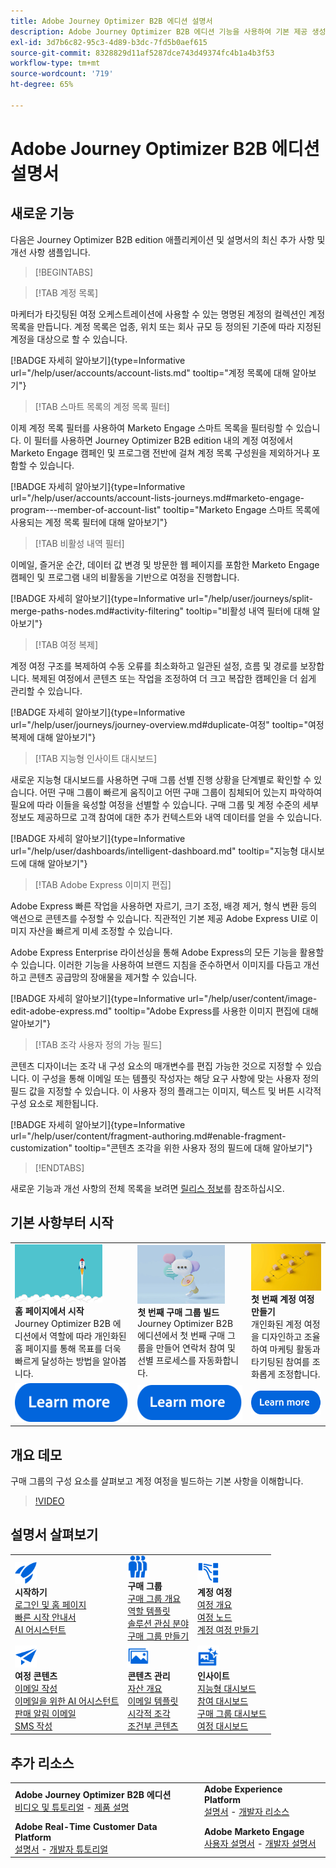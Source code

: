 ```yaml
---
title: Adobe Journey Optimizer B2B 에디션 설명서
description: Adobe Journey Optimizer B2B 에디션 기능을 사용하여 기본 제공 생성형 AI와 업계 최고 수준의 자동화를 활용하여 계정 및 구매 그룹 여정을 조율하는 방법을 알아봅니다.
exl-id: 3d7b6c82-95c3-4d89-b3dc-7fd5b0aef615
source-git-commit: 8328829d11af5287dce743d49374fc4b1a4b3f53
workflow-type: tm+mt
source-wordcount: '719'
ht-degree: 65%

---
```


# Adobe Journey Optimizer B2B 에디션 설명서

## 새로운 기능

다음은 Journey Optimizer B2B edition 애플리케이션 및 설명서의 최신 추가 사항 및 개선 사항 샘플입니다.

>[!BEGINTABS]

>[!TAB 계정 목록]

마케터가 타깃팅된 여정 오케스트레이션에 사용할 수 있는 명명된 계정의 컬렉션인 계정 목록을 만듭니다. 계정 목록은 업종, 위치 또는 회사 규모 등 정의된 기준에 따라 지정된 계정을 대상으로 할 수 있습니다.

[!BADGE 자세히 알아보기]{type=Informative url="/help/user/accounts/account-lists.md" tooltip="계정 목록에 대해 알아보기"}

>[!TAB 스마트 목록의 계정 목록 필터]

이제 계정 목록 필터를 사용하여 Marketo Engage 스마트 목록을 필터링할 수 있습니다. 이 필터를 사용하면 Journey Optimizer B2B edition 내의 계정 여정에서 Marketo Engage 캠페인 및 프로그램 전반에 걸쳐 계정 목록 구성원을 제외하거나 포함할 수 있습니다.

[!BADGE 자세히 알아보기]{type=Informative url="/help/user/accounts/account-lists-journeys.md#marketo-engage-program---member-of-account-list" tooltip="Marketo Engage 스마트 목록에 사용되는 계정 목록 필터에 대해 알아보기"}

>[!TAB 비활성 내역 필터]

이메일, 즐거운 순간, 데이터 값 변경 및 방문한 웹 페이지를 포함한 Marketo Engage 캠페인 및 프로그램 내의 비활동을 기반으로 여정을 진행합니다.

[!BADGE 자세히 알아보기]{type=Informative url="/help/user/journeys/split-merge-paths-nodes.md#activity-filtering" tooltip="비활성 내역 필터에 대해 알아보기"}

>[!TAB 여정 복제]

계정 여정 구조를 복제하여 수동 오류를 최소화하고 일관된 설정, 흐름 및 경로를 보장합니다. 복제된 여정에서 콘텐츠 또는 작업을 조정하여 더 크고 복잡한 캠페인을 더 쉽게 관리할 수 있습니다&#x200B;.

[!BADGE 자세히 알아보기]{type=Informative url="/help/user/journeys/journey-overview.md#duplicate-여정" tooltip="여정 복제에 대해 알아보기"}

>[!TAB 지능형 인사이트 대시보드]

새로운 지능형 대시보드를 사용하면 구매 그룹 선별 진행 상황을 단계별로 확인할 수 있습니다. 어떤 구매 그룹이 빠르게 움직이고 어떤 구매 그룹이 침체되어 있는지 파악하여 필요에 따라 이들을 육성할 여정을 선별할 수 있습니다. 구매 그룹 및 계정 수준의 세부 정보도 제공하므로 고객 참여에 대한 추가 컨텍스트와 내역 데이터를 얻을 수 있습니다.

[!BADGE 자세히 알아보기]{type=Informative url="/help/user/dashboards/intelligent-dashboard.md" tooltip="지능형 대시보드에 대해 알아보기"}

>[!TAB Adobe Express 이미지 편집]

Adobe Express 빠른 작업을 사용하면 자르기, 크기 조정, 배경 제거, 형식 변환 등의 액션으로 콘텐츠를 수정할 수 있습니다. 직관적인 기본 제공 Adobe Express UI로 이미지 자산을 빠르게 미세 조정할 수 있습니다.

Adobe Express Enterprise 라이선싱을 통해 Adobe Express의 모든 기능을 활용할 수 있습니다. 이러한 기능을 사용하여 브랜드 지침을 준수하면서 이미지를 다듬고 개선하고 콘텐츠 공급망의 장애물을 제거할 수 있습니다.

[!BADGE 자세히 알아보기]{type=Informative url="/help/user/content/image-edit-adobe-express.md" tooltip="Adobe Express를 사용한 이미지 편집에 대해 알아보기"}

>[!TAB 조각 사용자 정의 가능 필드]

콘텐츠 디자이너는 조각 내 구성 요소의 매개변수를 편집 가능한 것으로 지정할 수 있습니다. 이 구성을 통해 이메일 또는 템플릿 작성자는 해당 요구 사항에 맞는 사용자 정의 필드 값을 지정할 수 있습니다. 이 사용자 정의 플래그는 이미지, 텍스트 및 버튼 시각적 구성 요소로 제한됩니다.

[!BADGE 자세히 알아보기]{type=Informative url="/help/user/content/fragment-authoring.md#enable-fragment-customization" tooltip="콘텐츠 조각을 위한 사용자 정의 필드에 대해 알아보기"}

>[!ENDTABS]

새로운 기능과 개선 사항의 전체 목록을 보려면 [릴리스 정보](../user/release-notes/release-notes.md)를 참조하십시오. <!-- Stay up-to-date with the latest changes in our documentation by visiting the [documentation updates page](using/rn/documentation-updates.md).-->

## 기본 사항부터 시작

<table style="table-layout:fixed">
  <tr style="border: 0;">
    <td>
    <a href="home-page.md"><img width="140px" src="./assets/launch.png" alt="제품 사용 시작"></a>
    <div><strong>홈 페이지에서 시작</strong><br/>Journey Optimizer B2B 에디션에서 역할에 따라 개인화된 홈 페이지를 통해 목표를 더욱 빠르게 달성하는 방법을 알아봅니다.</div>
    </td>
      <td>
    <a href="buying-groups/buying-groups-overview.md"><img width="140px" src="./assets/communication.png" alt="구매 그룹"></a>
    <div><strong>첫 번째 구매 그룹 빌드</strong><br/>Journey Optimizer B2B 에디션에서 첫 번째 구매 그룹을 만들어 연락처 참여 및 선별 프로세스를 자동화합니다.</div>
    </td>
    <td>
    <a href="journeys/journey-overview.md"><img width="140px" src="./assets/flow.png" alt="계정 여정"></a>
    <div><strong>첫 번째 계정 여정 만들기</strong><br/>개인화된 계정 여정을 디자인하고 조율하여 마케팅 활동과 타기팅된 참여를 조화롭게 조정합니다. 
    </div>
    </td>
  </tr>
  <tr style="border: 0;">
    <td align="center"><a href="home-page.md"><img src="../assets/learn-more.svg" alt="자세히 알아보기"></a></td>
    <td align="center"><a href="buying-groups/buying-groups-overview.md"><img src="../assets/learn-more.svg" alt="자세히 알아보기"></a></td>
    <td align="center"><a href="journeys/journey-overview.md"><img src="../assets/learn-more.svg" alt="자세히 알아보기"></a></td>
    </tr>
</table>

## 개요 데모

구매 그룹의 구성 요소를 살펴보고 계정 여정을 빌드하는 기본 사항을 이해합니다.

>[!VIDEO](https://video.tv.adobe.com/v/3432054?quality=12)

## 설명서 살펴보기

<table style="table-layout:auto">
  <tr style="border: 0;">
    <td>
      <img src="../assets/do-not-localize/icon-quick-start.svg" width="35px" alt="시작하기"><br/>
      <strong>시작하기</strong><br/><a href="home-page.md">로그인 및 홈 페이지</a><br/><a href="./start/get-started.md">빠른 시작 안내서</a> <br/><a href="./ai-assistant/ai-assistant-overview.md">AI 어시스턴트</a>
    </td>
    <!--
    <td>
      <img src="../assets/do-not-localize/icon-configure.svg" width="35px"><br/>
      <strong>Configuration<br/>administration</strong><br/><a href="using/configuration/channel-surfaces.md">Channel surfaces</a> - <a href="using/configuration/about-data-sources-events-actions.md">Configure journeys</a>  - <a href="using/administration/permissions-overview.md">Access control</a> - <a href="using/administration/sandboxes.md">Sandboxes management</a>
    </td> -->
    <td>
      <img src="../assets/do-not-localize/icon_audience.svg" width="35px" alt="구매 그룹"><br/>
      <strong>구매 그룹</strong><br/><a href="./buying-groups/buying-groups-overview.md">구매 그룹 개요</a><br/><a href="./buying-groups/buying-groups-role-templates.md">역할 템플릿</a><br/><a href="./buying-groups/solution-interests.md">솔루션 관심 분야</a><br/><a href="./buying-groups/buying-groups-create.md">구매 그룹 만들기</a>
    </td>
    <td>
      <img src="../assets/do-not-localize/icon-paths.svg" width="35px" alt="계정 여정"><br/>
      <strong>계정 여정</strong><br/><a href="./journeys/journey-overview.md">여정 개요</a><br/><a href="./journeys/journey-nodes.md">여정 노드</a><br/><a href="./journeys/journey-overview.md#create-an-account-journey">계정 여정 만들기</a>
    </td>
  </tr>
  <tr style="border: 0;">
    <td>
      <img src="../assets/do-not-localize/icon-campaign.svg" width="35px" alt="여정 콘텐츠"><br/>
      <strong>여정 콘텐츠</strong><br/><a href="./content/email-authoring.md">이메일 작성</a><br/><a href="./content/ai-assistant-emails.md">이메일을 위한 AI 어시스턴트</a><br/><a href="./content/sales-alert-email.md">판매 알림 이메일</a><br/><a href="./content/sms-authoring.md">SMS 작성</a>
    </td>
        <td>
      <img src="../assets/do-not-localize/icon_assets.svg" width="35px" alt="콘텐츠 관리"><br/>
      <strong>콘텐츠 관리</strong><br/><a href="./content/assets-overview.md">자산 개요</a><br/><a href="./content/email-templates.md">이메일 템플릿</a><br/><a href="./content/fragments.md">시각적 조각</a><br/><a href="./content/conditional-content.md">조건부 콘텐츠</a>
    </td>
    <td>
      <img src="../assets/do-not-localize/icon-offer.svg" width="35px" alt="인사이트 및 대시보드"><br/>
      <strong>인사이트</strong><br/><a href="./dashboards/intelligent-dashboard.md">지능형 대시보드</a><br/><a href="./dashboards/engagement-dashboard.md">참여 대시보드</a><br/><a href="./dashboards/buying-groups-dashboard.md">구매 그룹 대시보드</a><br/><a href="./dashboards/journeys-dashboard.md">여정 대시보드</a>
    </td>

</tr>
</table>

## 추가 리소스

<table style="table-layout:fixed"><tr style="border: 0;">
<tr><td><strong>Adobe Journey Optimizer B2B 에디션</strong><br/>
<a href="https://experienceleague.adobe.com/ko/docs/journey-optimizer-b2b-learn/tutorials/overview" target="_blank">비디오 및 튜토리얼</a> - <a href="https://helpx.adobe.com/kr/legal/product-descriptions/adobe-journey-optimizer-b2b.html" target="_blank">제품 설명</a> <!-- - <a href="https://www.adobe.com/content/dam/cc/en/security/pdfs/AJO_SecurityOverview.pdf" target="_blank">Security overview (PDF)</a> - <a href="https://developer.adobe.com/journey-optimizer-apis/" target="_blank">APIs reference</a> - <a href="https://experienceleague.adobe.com/tools/ajo-schemas/schema-dictionary.html?lang=ko" target="_blank">Journey Optimizer Schema Dictionary</a> -->
</td>
<td><strong>Adobe Experience Platform</strong><br/>
<a href="https://experienceleague.adobe.com/ko/docs/experience-platform/landing/home" target="_blank">설명서</a> - <a href="https://business.adobe.com/products/experience-platform/documentation-and-developer-resources.html" target="_blank">개발자 리소스</a>
</td></tr>
<tr><td><strong>Adobe Real-Time Customer Data Platform</strong><br/>
<a href="https://experienceleague.adobe.com/ko/docs/experience-platform/rtcdp/home" target="_blank">설명서</a> - <a href="https://experienceleague.adobe.com/ko/docs/platform-learn/getting-started-for-data-architects-and-data-engineers/overview" target="_blank">개발자 튜토리얼</a>
</td><td><strong>Adobe Marketo Engage</strong><br/>
<a href="https://experienceleague.adobe.com/ko/docs/marketo/using/home" target="_blank">사용자 설명서</a> - <a href="https://experienceleague.adobe.com/ko/docs/marketo-developer/marketo/home" target="_blank">개발자 설명서</a>
</td>
</tr></table>

